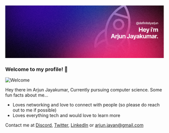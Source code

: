![Profile Header](https://github.com/definitelyarjun/Definitelyarjun/blob/main/My%20Header.png)
### **Welcome to my profile! 👋**
![Welcome](https://media.giphy.com/media/fT3780EXa2R4lQOBXo/giphy.gif)

Hey there im Arjun Jayakumar, Currently pursuing computer science.
Some fun facts about me...
- Loves networking and love to connect with people (so please do reach out to me if possible)
- Loves everything tech and would love to learn more

Contact me at [Discord](https://discord.com/users/710808321531314248), [Twitter](https://twitter.com/definitelyarjun), [LinkedIn](https://www.linkedin.com/in/arjun-jayakumar-8ab471255/) or arjun.jayan@gmail.com
